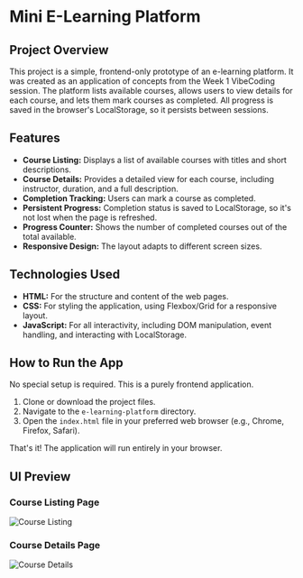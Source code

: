 # Mini E-Learning Platform

## Project Overview
This project is a simple, frontend-only prototype of an e-learning platform. It was created as an application of concepts from the Week 1 VibeCoding session. The platform lists available courses, allows users to view details for each course, and lets them mark courses as completed. All progress is saved in the browser's LocalStorage, so it persists between sessions.

## Features
- **Course Listing:** Displays a list of available courses with titles and short descriptions.
- **Course Details:** Provides a detailed view for each course, including instructor, duration, and a full description.
- **Completion Tracking:** Users can mark a course as completed.
- **Persistent Progress:** Completion status is saved to LocalStorage, so it's not lost when the page is refreshed.
- **Progress Counter:** Shows the number of completed courses out of the total available.
- **Responsive Design:** The layout adapts to different screen sizes.

## Technologies Used
- **HTML:** For the structure and content of the web pages.
- **CSS:** For styling the application, using Flexbox/Grid for a responsive layout.
- **JavaScript:** For all interactivity, including DOM manipulation, event handling, and interacting with LocalStorage.

## How to Run the App
No special setup is required. This is a purely frontend application.

1.  Clone or download the project files.
2.  Navigate to the `e-learning-platform` directory.
3.  Open the `index.html` file in your preferred web browser (e.g., Chrome, Firefox, Safari).

That's it! The application will run entirely in your browser.

## UI Preview

### Course Listing Page
![Course Listing](https://i.imgur.com/gKjYtUu.png)

### Course Details Page
![Course Details](https://i.imgur.com/T0bS1mX.png)